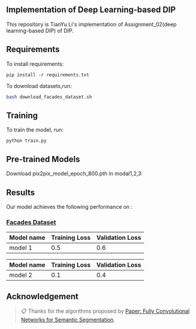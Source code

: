 ## Implementation of Deep Learning-based DIP

This repository is TianYu Li's implementation of Assignment_02(deep learning-based DIP) of DIP.  

## Requirements

To install requirements:

```setup
pip install -r requirements.txt
```

To download datasets,run:

```bash
bash download_facades_dataset.sh
```

## Training

To train the model, run:

```train
python train.py
```

## Pre-trained Models

Download pix2pix_model_epoch_800.pth in modal1,2,3:

## Results

Our model achieves the following performance on :

### [Facades Dataset]((https://cmp.felk.cvut.cz/~tylecr1/facade/))

| Model name         | Training Loss  | Validation Loss |
| ------------------ |---------------- | -------------- |
| model 1  |     0.5         |      0.6       |

| Model name         | Training Loss  | Validation Loss |
| ------------------ |---------------- | -------------- |
| model 2  |     0.1         |      0.4       |


## Acknowledgement

>📋 Thanks for the algorithms proposed by [Paper: Fully Convolutional Networks for Semantic Segmentation](https://arxiv.org/abs/1411.4038).
